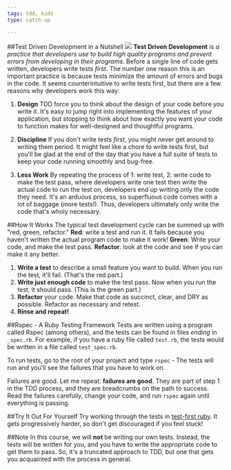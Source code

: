 ```yaml
---
tags: tdd, kids
type: catch-up

---
```

##Test Driven Development in a Nutshell
<img src="https://s3.amazonaws.com/after-school-assets/tdd.png">
**Test Driven Development** is _a practice that developers use to build high quality programs and prevent errors from developing in their programs_. Before a single line of code gets written, developers write tests _first_. The number one reason this is an important practice is because tests minimize the amount of errors and bugs in the code. It seems counterintuitive to write tests first, but there are a few reasons why developers work this way:

1. **Design** TDD force you to think about the design of your code before you write it. It's easy to jump right into implementing the features of your application, but stopping to think about how exactly you want your code to function makes for well-designed and thoughtful programs.

2. **Discipline** If you don't write tests _first_, you might never get around to writing them period. It might feel like a chore to write tests first, but you'll be glad at the end of the day that you have a full suite of tests to keep your code running smoothly and bug-free.

3. **Less Work** By repeating the process of 1: write test, 2: write code to make the test pass, where developers write one test then write the actual code to run the test on, developers end up writing only the code they need. It's an arduous process, so superfluous code comes with a lot of baggage (more tests!). Thus, developers ultimately only write the code that's wholy necessary.


##How It Works
The typical test development cycle can be summed up with "red, green, refactor." **Red**: write a test and run it. It fails because you haven't written the actual program code to make it work! **Green**: Write your code, and make the test pass. **Refactor**: look at the code and see if you can make it any better.

1. **Write a test** to describe a small feature you want to build. When you run the test, it'll fail. (That's the red part.)
2. **Write just enough code** to make the test pass. Now when you run the test, it should pass. (This is the green part.)
3. **Refactor** your code. Make that code as succinct, clear, and DRY as possible. Refactor as necessary and retest.
4. **Rinse and repeat!**

##Rspec - A Ruby Testing Framework
Tests are written using a program called Rspec (among others), and the tests can be found in files _ending_ in `_spec.rb`. For example, if you have a ruby file called `test.rb`, the tests would be written in a file called `test_spec.rb`.

To run tests, go to the root of your project and type `rspec` - The tests will run and you'll see the failures that you have to work on.

Failures are good. Let me repeat: **failures are good**. They are part of step 1 in the TDD process, and they are breadcrumbs on the path to success. Read the failures carefully, change your code, and run `rspec` again until everything is passing.

##Try It Out For Yourself
Try working through the tests in [test-first ruby](http://testfirst.org/learn_ruby). It gets progressively harder, so don't get discouraged if you feel stuck!

##Note
In this course, we will **not** be writing our own tests. Instead, the tests will be written for you, and you have to write the appropriate code to get them to pass. So, it's a truncated approach to TDD, but one that gets you acquainted with the process in general.
